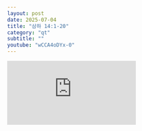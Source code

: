 ```yaml
---
layout: post
date: 2025-07-04
title: "삼하 14:1-20"
category: "qt"
subtitle: ""
youtube: "wCCA4oDYx-0"
---
```


<div class="youtube margin-large">
    <iframe src="https://www.youtube.com/embed/wCCA4oDYx-0" title="YouTube video player" frameborder="0" allow="accelerometer; autoplay; clipboard-write; encrypted-media; gyroscope; picture-in-picture; web-share" allowfullscreen></iframe>
</div>

